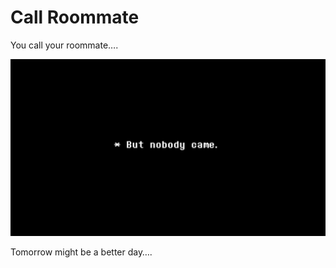 # Call Roommate

You call your roommate…. 


![callroommate](callRoommate.png)


Tomorrow might be a better day….
